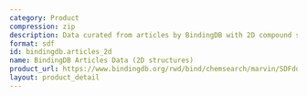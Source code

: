 ```yaml
---
category: Product
compression: zip
description: Data curated from articles by BindingDB with 2D compound structures
format: sdf
id: bindingdb.articles_2d
name: BindingDB Articles Data (2D structures)
product_url: https://www.bindingdb.org/rwd/bind/chemsearch/marvin/SDFdownload.jsp?download_file=/rwd/bind/downloads/BindingDB_BindingDB_Articles_2D_202507_sdf.zip
layout: product_detail
---
```

